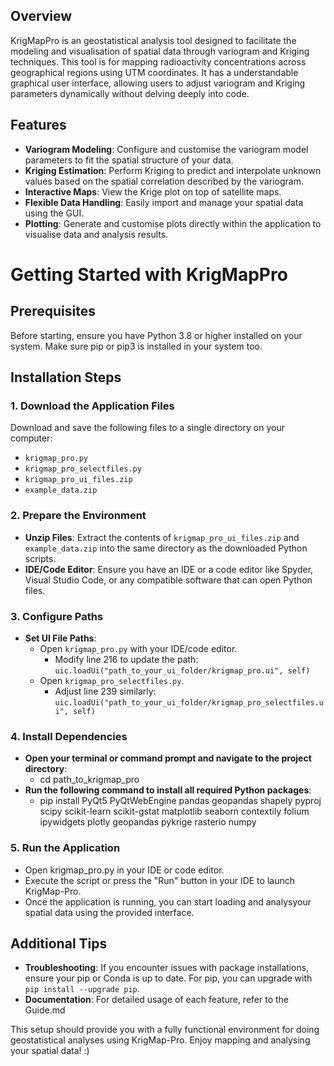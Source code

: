 

## Overview
KrigMapPro is an geostatistical analysis tool designed to facilitate the modeling and visualisation of spatial data through variogram and Kriging techniques. This tool is for mapping radioactivity concentrations across geographical regions using UTM coordinates. It has a understandable graphical user interface, allowing users to adjust variogram and Kriging parameters dynamically without delving deeply into code.

## Features
- **Variogram Modeling**: Configure and customise the variogram model parameters to fit the spatial structure of your data.
- **Kriging Estimation**: Perform Kriging to predict and interpolate unknown values based on the spatial correlation described by the variogram.
- **Interactive Maps**: View the Krige plot on top of satellite maps.
- **Flexible Data Handling**: Easily import and manage your spatial data using the GUI.
- **Plotting**: Generate and customise plots directly within the application to visualise data and analysis results.

# Getting Started with KrigMapPro

## Prerequisites
Before starting, ensure you have Python 3.8 or higher installed on your system. Make sure pip or pip3 is installed in your system too.

## Installation Steps

### 1. Download the Application Files
Download and save the following files to a single directory on your computer:
- `krigmap_pro.py`
- `krigmap_pro_selectfiles.py`
- `krigmap_pro_ui_files.zip`
- `example_data.zip`

### 2. Prepare the Environment
- **Unzip Files**: Extract the contents of `krigmap_pro_ui_files.zip` and `example_data.zip` into the same directory as the downloaded Python scripts.
- **IDE/Code Editor**: Ensure you have an IDE or a code editor like Spyder, Visual Studio Code, or any compatible software that can open Python files.

### 3. Configure Paths
- **Set UI File Paths**:
  - Open `krigmap_pro.py` with your IDE/code editor.
    - Modify line 216 to update the path: `uic.loadUi("path_to_your_ui_folder/krigmap_pro.ui", self)`
  - Open `krigmap_pro_selectfiles.py`.
    - Adjust line 239 similarly: `uic.loadUi("path_to_your_ui_folder/krigmap_pro_selectfiles.ui", self)`

### 4. Install Dependencies
- **Open your terminal or command prompt and navigate to the project directory**:
  - cd path_to_krigmap_pro
- **Run the following command to install all required Python packages**:
  - pip install PyQt5 PyQtWebEngine pandas geopandas shapely pyproj scipy scikit-learn scikit-gstat matplotlib seaborn contextily folium ipywidgets plotly geopandas pykrige rasterio numpy

### 5. Run the Application
- Open krigmap_pro.py in your IDE or code editor.
- Execute the script or press the "Run" button in your IDE to launch KrigMap-Pro.
- Once the application is running, you can start loading and analysyour spatial data using the provided interface.

## Additional Tips

- **Troubleshooting**: If you encounter issues with package installations, ensure your pip or Conda is up to date. For pip, you can upgrade with `pip install --upgrade pip`.
- **Documentation**: For detailed usage of each feature, refer to the Guide.md

This setup should provide you with a fully functional environment for doing geostatistical analyses using KrigMap-Pro. Enjoy mapping and analysing your spatial data! :)


